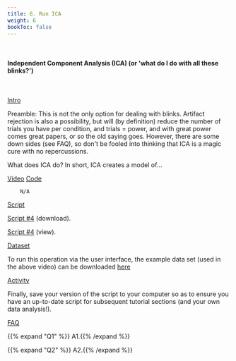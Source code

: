 ```yaml
---
title: 6. Run ICA
weight: 6
bookToc: false
---
```

<br>

#### Independent Component Analysis (ICA) (or 'what do I do with all these blinks?')
<br>

<u> Intro</u>

Preamble: This is not the only option for dealing with blinks. Artifact rejection is also a  possibility, but will (by definition) reduce the number of trials you have per condition, and trials = power, and with great power comes great papers, or so the old saying goes. However, there are some down sides (see FAQ), so don't be fooled into thinking that ICA is a magic cure with no repercussions.

What does ICA do? In short, ICA creates a model of...

<u> Video</u>
<u> Code</u>

        N/A

<u> Script</u>

 [Script #4](/erp/files/script_4.zip) (download).

 [Script #4](/erp/files/script_4.m) (view).

<u> Dataset</u>

To run this operation via the user interface, the example data set (used in the above video) can be downloaded [here]()

<u> Activity</u>

Finally, save your version of the script to your computer so as to ensure you have an up-to-date script for subsequent tutorial sections (and your own data analysis!).

<u>FAQ</u>

{{% expand "Q1" %}}
A1.{{% /expand %}}

{{% expand "Q2" %}}
A2.{{% /expand %}}